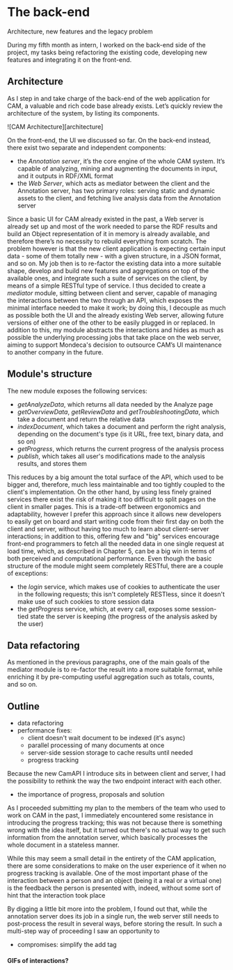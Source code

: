 # The back-end

Architecture, new features and the legacy problem

During my fifth month as intern, I worked on the back-end side of the project, my tasks being refactoring the existing code, developing new features and integrating it on the front-end.

## Architecture

As I step in and take charge of the back-end of the web application for CAM, a valuable and rich code base already exists. Let’s quickly review the architecture of the system, by listing its components.

![CAM Architecture][architecture]

On the front-end, the UI we discussed so far. On the back-end instead, there exist two separate and independent components:

 - the _Annotation server_, it’s the core engine of the whole CAM system. It’s capable of analyzing, mining and augmenting the documents in input, and it outputs in RDF/XML format
 - the _Web Server_, which acts as mediator between the client and the Annotation server, has two primary roles: serving static and dynamic assets to the client, and fetching live analysis data from the Annotation server

Since a basic UI for CAM already existed in the past, a Web server is already set up and most of the work needed to parse the RDF results and build an Object representation of it in memory is already available, and therefore there’s no necessity to rebuild everything from scratch. The problem however is that the new client application is expecting certain input data - some of them totally new - with a given structure, in a JSON format, and so on. My job then is to re-factor the existing data into a more suitable shape, develop and build new features and aggregations on top of the available ones, and integrate such a suite of services on the client, by means of a simple RESTful type of service.
I thus decided to create a _mediator_ module, sitting between client and server, capable of managing the interactions between the two through an API, which exposes the minimal interface needed to make it work; by doing this, I decouple as much as possible both the UI and the already existing Web server, allowing future versions of either one of the other to be easily plugged in or replaced. In addition to this, my module abstracts the interactions and hides as much as possible the underlying processing jobs that take place on the web server, aiming to support Mondeca's decision to outsource CAM’s UI maintenance to another company in the future.

## Module's structure

The new module exposes the following services:

 - _getAnalyzeData_, which returns all data needed by the Analyze page
 - _getOverviewData_, _getReviewData_ and _getTroubleshootingData_, which take a document and return the relative data
 - _indexDocument_, which takes a document and perform the right analysis, depending on the document's type (is it URL, free text, binary data, and so on)
 - _getProgress_, which returns the current progress of the analysis process
 - _publish_, which takes all user's modifications made to the analysis results, and stores them

This reduces by a big amount the total surface of the API, which used to be bigger and, therefore, much less maintainable and too tightly coupled to the client's implementation. On the other hand, by using less finely grained services there exist the risk of making it too difficult to split pages on the client in smaller pages. This is a trade-off between ergonomics and adaptability, however I prefer this approach since it allows new developers to easily get on board and start writing code from their first day on both the client and server, without having too much to learn about client-server interactions; in addition to this, offering few and "big" services encourage front-end programmers to fetch all the needed data in one single request at load time, which, as described in Chapter 5, can be a big win in terms of both perceived and computational performance. 
Even though the basic structure of the module might seem completely RESTful, there are a couple of exceptions:

 - the _login_ service, which makes use of cookies to authenticate the user in the following requests; this isn't completely RESTless, since it doesn't make use of such cookies to store session data
 - the _getProgress_ service, which, at every call, exposes some session-tied state the server is keeping (the progress of the analysis asked by the user)

## Data refactoring

As mentioned in the previous paragraphs, one of the main goals of the mediator module is to re-factor the result into a more suitable format, while enriching it by pre-computing useful aggregation such as totals, counts, and so on. 

## Outline
 - data refactoring 
 - performance fixes:  
     + client doesn't wait document to be indexed (it's async)
     + parallel processing of many documents at once
     + server-side session storage to cache results until needed
     + progress tracking 

Because the new CamAPI I introduce sits in between client and server, I had the possibility to rethink the way the two endpoint interact with each other. 

 - the importance of progress, proposals and solution

As I proceeded submitting my plan to the members of the team who used to work on CAM in the past, I immediately encountered some resistance in introducing the progress tracking; this was not because there is something wrong with the idea itself, but it turned out there's no actual way to get such information from the annotation server, which basically processes the whole document in a stateless manner. 

While this may seem a small detail in the entirety of the CAM application, there are some considerations to make on the user experience of it when no progress tracking is available. One of the most important phase of the interaction between a person and an object (being it a real or a virtual one) is the feedback the person is presented with, indeed, without some sort of hint that the interaction took place

By digging a little bit more into the problem, I found out that, while the annotation server does its job in a single run, the web server still needs to post-process the result in several ways, before storing the result. In such a multi-step way of proceeding I saw an opportunity to 

 - compromises: simplify the add tag

#### GIFs of interactions?

